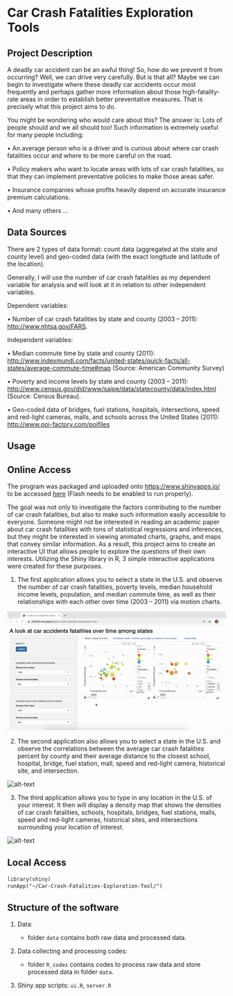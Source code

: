# Car Crash Fatalities Exploration Tools

## Project Description
A deadly car accident can be an awful thing! So, how do we prevent it from occurring? Well, we can drive very carefully. But is that all? Maybe we can begin to investigate where these deadly car accidents occur most frequently and perhaps gather more information about those high-fatality-rate areas in order to establish better preventative measures. That is precisely what this project aims to do.

You might be wondering who would care about this? The answer is: Lots of people should and we all should too! Such information is extremely useful for many people including:

•	An average person who is a driver and is curious about where car crash fatalities occur and where to be more careful on the road. 

•	Policy makers who want to locate areas with lots of car crash fatalities, so that they can implement preventative policies to make those areas safer.

•	Insurance companies whose profits heavily depend on accurate insurance premium calculations.

•	And many others …

## Data Sources
There are 2 types of data format: count data (aggregated at the state and county level) and geo-coded data (with the exact longitude and latitude of the location). 

Generally, I will use the number of car crash fatalities as my dependent variable for analysis and will look at it in relation to other independent variables. 

Dependent variables: 

•	Number of car crash fatalities by state and county (2003 – 2011):
http://www.nhtsa.gov/FARS. 

Independent variables:

•	Median commute time by state and county (2011):
http://www.indexmundi.com/facts/united-states/quick-facts/all-states/average-commute-time#map 
(Source: American Community Survey)

•	Poverty and income levels by state and county (2003 – 2011):
http://www.census.gov/did/www/saipe/data/statecounty/data/index.html 
(Source: Census Bureau).

•	Geo-coded data of bridges, fuel stations, hospitals, intersections, speed and red-light cameras, malls, and schools across the United States (2011):
http://www.poi-factory.com/poifiles 

## Usage
## Online Access
The program was packaged and uploaded onto https://www.shinyapps.io/ to be accessed [here](https://dtmlinh.shinyapps.io/car-crash-fatalities-exploration-tool/) (Flash needs to be enabled to run properly).

The goal was not only to investigate the factors contributing to the number of car crash fatalities, but also to make such information easily accessible to everyone. Someone might not be interested in reading an academic paper about car crash fatalities with tons of statistical regressions and inferences, but they might be interested in viewing animated charts, graphs, and maps that convey similar information. As a result, this project aims to create an interactive UI that allows people to explore the questions of their own interests. Utilizing the Shiny library in R, 3 simple interactive applications were created for these purposes.

1.	The first application allows you to select a state in the U.S. and observe the number of car crash fatalities, poverty levels, median household income levels, population, and median commute time, as well as their relationships with each other over time (2003 – 2011) via motion charts. 

![alt-text](app1.gif)

2. The second application also allows you to select a state in the U.S. and observe the correlations between the average car crash fatalities percent by county and their average distance to the closest school, hospital, bridge, fuel station, mall, speed and red-light camera, historical site, and intersection.

![alt-text](app2.gif)

3.	The third application allows you to type in any location in the U.S. of your interest. It then will display a density map that shows the densities of car crash fatalities, schools, hospitals, bridges, fuel stations, malls, speed and red-light cameras, historical sites, and intersections surrounding your location of interest.

![alt-text](app3.gif)

## Local Access
```
library(shiny)
runApp("~/Car-Crash-Fatalities-Exploration-Tool/")
```

## Structure of the software

1. Data:
    - folder `data` contains both raw data and processed data. 

2. Data collecting and processing codes:
    - folder `R_codes` contains codes to process raw data and store processed data in folder `data`.

3. Shiny app scripts: `ui.R`, `server.R`
    
